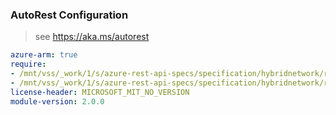 ### AutoRest Configuration

> see https://aka.ms/autorest

``` yaml
azure-arm: true
require:
- /mnt/vss/_work/1/s/azure-rest-api-specs/specification/hybridnetwork/resource-manager/readme.md
- /mnt/vss/_work/1/s/azure-rest-api-specs/specification/hybridnetwork/resource-manager/readme.go.md
license-header: MICROSOFT_MIT_NO_VERSION
module-version: 2.0.0
```